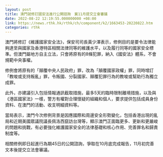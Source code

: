 ```yaml
---
layout: post
title: 澳門就修訂國安法進行公開諮詢　冀11月提交立會審議
date: 2022-08-22 12:19:55.000000000 +08:00
link: https://news.rthk.hk/rthk/ch/component/k2/1663453-20220822.htm
categories: rthk
---
```


澳門將修訂《維護國家安全法》，保安司司長黃少澤表示，修例目的是要令法律能夠達至與國家及香港特區相關法律同等的維護水平，以及履行同等的國家安全標準。但澳門屬地方自主立法，只會將原有的8條犯罪，納入《國安法》體系，不會規範中央事權。

修例會將原有的「顛覆中央人民政府」罪，改為「顛覆國家政權」罪，同時增訂「教唆或支持叛亂」罪，令叛國、分裂國家、顛覆犯罪行為的教唆或幫助行為獨立成罪。

此外，亦建議引入包括情報通訊截取措施，最多5天的臨時限制離境措施，以及與《港區國家法》一樣，警方有權對合理懷疑的組織和個人，要求提供包括成員身份資料、在澳門的活動、收支明細資料等。

當局表示，澳門今次修例背景是因應國際和周邊安全形勢變化，包括香港出現的亂局和近期美國眾議院議長佩洛西竄訪台灣等，顯示澳門正面臨更多、更新和更嚴峻的問題和挑戰，有必要強化維護國家安全的法律基礎和核心作用、完善罪名和歸責制度等。

相關修例即日起進行為期45日的公開諮詢，爭取在10月底完成報告，11月初完善文本後提交立法會審議。
